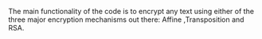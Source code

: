 The main functionality of the code is to encrypt any text using either of the three major encryption mechanisms out there: Affine ,Transposition and RSA.
